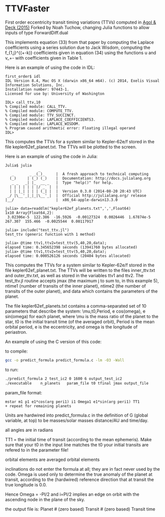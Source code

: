 # TTVFaster
First order eccentricity transit timing variations (TTVs) computed in [Agol &amp; Deck (2015)](http://arxiv.org/abs/1509.01623)
Forked by Noah Tuchow, changing Julia functions to allow inputs of type ForwardDiff.dual

This implements equation (33) from that paper by computing the Laplace
coefficients using a series solution due to Jack Wisdom, computing
the f_{1,j}^{(+-k)} coefficients given in equation (34) using the functions u and
v_+- with coefficients given in Table 1.

Here is an example of using the code in  IDL:

```
first_order$ idl
IDL Version 8.4, Mac OS X (darwin x86_64 m64). (c) 2014, Exelis Visual Information Solutions, Inc.
Installation number: 97443-1.
Licensed for use by: University of Washington

IDL> call_ttv,10
% Compiled module: CALL_TTV.  
% Compiled module: COMPUTE_TTV.  
% Compiled module: TTV_SUCCINCT.  
% Compiled module: LAPLACE_COEFFICIENTS3.  
% Compiled module: LAPLACE_WISDOM.  
% Program caused arithmetic error: Floating illegal operand  
IDL> 
```

This computes the TTVs for a system similar to Kepler-62e/f stored
in the file kepler62ef_planet.txt.  The TTVs will be plotted to
the screen.

Here is an example of using the code in Julia:

```
Julia$ julia  
               _
   _       _ _(_)_     |  A fresh approach to technical computing  
  (_)     | (_) (_)    |  Documentation: http://docs.julialang.org  
   _ _   _| |_  __ _   |  Type "help()" for help.  
  | | | | | | |/ _` |  |
  | | |_| | | | (_| |  |  Version 0.3.0 (2014-08-20 20:43 UTC)  
 _/ |\__'_|_|_|\__'_|  |  Official http://julialang.org/ release  
|__/                   |  x86_64-apple-darwin13.3.0  

julia> data=readdlm("kepler62ef_planets.txt",',',Float64)  
1x10 Array{Float64,2}:
 3.02306e-5  122.386  -16.5926  -0.00127324  0.0026446  1.67874e-5  267.307  155.466  -0.0025544  0.00117917

julia> include("test_ttv.jl")  
test_ttv (generic function with 1 method)

julia> @time ttv1,ttv2=test_ttv(5,40,20,data);  
elapsed time: 0.345652398 seconds (13941760 bytes allocated)  
julia> @time ttv1,ttv2=test_ttv(5,40,20,data);  
elapsed time: 0.000526126 seconds (20404 bytes allocated)
```

This computes the TTVs for a system similar to Kepler-62e/f stored
in the file kepler62ef_planet.txt.  The TTVs will be written
to the files inner_ttv.txt and outer_ttv.txt, as well as
stored in the variables ttv1 and ttv2.  The test_ttv.jl routine
accepts jmax (the maximum j to sum to, in this example 5),
ntime1 (number of transits of the inner planet), ntime2 (the
number of transits of the outer planet), and data which contains
the parameters of the planet.

The file kepler62ef_planets.txt contains a comma-separated
set of 10 parameters that describe the system:  \mu,t0,Period,
e cos(omega), e sin(omega) for each planet, where \mu is
the mass ratio of the planet to the star, t0 is the initial
transit time (of the averaged orbit), Period is the mean orbital
period, e is the eccentricity, and omega is the longitude of
periastron.

An example of using the C version of this code:

to compile:

```bash
gcc -o predict_formula predict_formula.c -lm -O3 -Wall
```

to run:

```bash
./predict_formula 2 test_ic2 0 1600 6 output_test_ic2
./executable    n_planets   param_file t0 tfinal jmax output_file
```


param_file format:

```
mstar m1 p1 e1*cos(arg peri1) i1 Omega1 e1*sin(arg peri1) TT1
+ repeat for remaining planets
```

Units are hardwired into predict_formula.c in the definition of G (global variable, at top) to be masses/solar masses distance/AU and time/day.

all angles are in radians

TT1 = the initial time of transit (according to the mean ephemeris). Make sure that your t0 in the input line matches the t0 your initial transits are refered to in the parameter file!

orbital elements are averaged orbital elements

inclinations do not enter the formula at all; they are in fact never used by the code. Omega is used only to determine the true anomaly of the planet at transit, according to the (hardwired) reference direction that at transit the true longitude is 0.0.

Hence Omega = -PI/2 and i=PI/2 implies an edge on orbit with the ascending node in the plane of the sky.

the output file is:
Planet # (zero based) Transit # (zero based) Transit time

